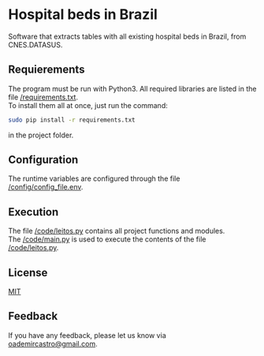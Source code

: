 
# Hospital beds in Brazil
Software that extracts tables with all existing hospital beds in Brazil, from CNES.DATASUS.

 
## Requierements
The program must be run with Python3. All required libraries are listed in the file [/requirements.txt]().  
To install them all at once, just run the command:
```bash
sudo pip install -r requirements.txt
```
in the project folder.
## Configuration
The runtime variables are configured through the file [/config/config_file.env]().
## Execution
The file [/code/leitos.py]() contains all project functions and modules.  
The [/code/main.py]() is used to execute the contents of the file [/code/leitos.py]().
## License

[MIT](https://choosealicense.com/licenses/mit/)


## Feedback

If you have any feedback, please let us know via oademircastro@gmail.com.

